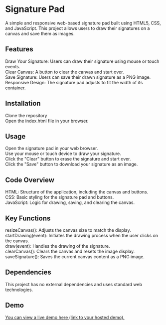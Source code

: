# Signature Pad
A simple and responsive web-based signature pad built using HTML5, CSS, and JavaScript. This project allows users to draw their signatures on a canvas and save them as images.

## Features
Draw Your Signature: Users can draw their signature using mouse or touch events.<br>
Clear Canvas: A button to clear the canvas and start over.<br>
Save Signature: Users can save their drawn signature as a PNG image.<br>
Responsive Design: The signature pad adjusts to fit the width of its container.<br>

## Installation
Clone the repository<br>
Open the index.html file in your browser.<br>

## Usage
Open the signature pad in your web browser.<br>
Use your mouse or touch device to draw your signature.<br>
Click the "Clear" button to erase the signature and start over.<br>
Click the "Save" button to download your signature as an image.<br>

## Code Overview
HTML: Structure of the application, including the canvas and buttons.<br>
CSS: Basic styling for the signature pad and buttons.<br>
JavaScript: Logic for drawing, saving, and clearing the canvas.<br>

## Key Functions
resizeCanvas(): Adjusts the canvas size to match the display.<br>
startDrawing(event): Initiates the drawing process when the user clicks on the canvas.<br>
draw(event): Handles the drawing of the signature.<br>
clearCanvas(): Clears the canvas and resets the image display.<br>
saveSignature(): Saves the current canvas content as a PNG image.<br>

## Dependencies
This project has no external dependencies and uses standard web technologies.<br>

## Demo
[You can view a live demo here (link to your hosted demo).](https://yapweijun1996.github.io/Signature-Pad/)
